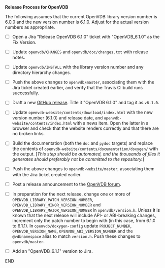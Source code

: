 **Release Process for OpenVDB**

The following assumes that the current OpenVDB library version number is 6.0.0 and the new version number is 6.1.0. Adjust for the actual version numbers as appropriate.

- [ ] Open a Jira "Release OpenVDB 6.1.0" ticket with "OpenVDB_6.1.0" as the Fix Version.
- [ ] Update `openvdb/CHANGES` and `openvdb/doc/changes.txt` with release notes.
- [ ] Update `openvdb/INSTALL` with the library version number and any directory hierarchy changes.
- [ ] Push the above changes to `openvdb/master`, associating them with the Jira ticket created earlier, and verify that the Travis CI build runs successfully.
- [ ] Draft a new [GitHub release](https://github.com/AcademySoftwareFoundation/openvdb/releases). Title it "OpenVDB 6.1.0" and tag it as `v6.1.0`.

- [ ] Update `openvdb-website/contents/download/index.html` with the new version number (6.1.0) and release date, and `openvdb-website/contents/index.html` with a news item. Open the latter in a browser and check that the website renders correctly and that there are no broken links.
- [ ] Build the documentation (both the `doc` and `pydoc` targets) and replace the contents of `openvdb-website/contents/documentation/doxygen/` with the output.  [_This step should be automated, and the thousands of files it generates should preferably not be committed to the repository._]
- [ ] Push the above changes to `openvdb-website/master`, associating them with the Jira ticket created earlier.
- [ ] Post a release announcement to the [OpenVDB forum](https://groups.google.com/forum/#!forum/openvdb-forum).

- [ ] In preparation for the next release, change one or more of `OPENVDB_LIBRARY_PATCH_VERSION_NUMBER`, `OPENVDB_LIBRARY_MINOR_VERSION_NUMBER` and `OPENVDB_LIBRARY_MAJOR_VERSION_NUMBER` in `openvdb/version.h`.  Unless it is known that the next release will include API- or ABI-breaking changes, increment only the patch number to begin with (in this case, from 6.1.0 to 6.1.1).  In `openvdb/doxygen-config` update `PROJECT_NUMBER`, `OPENVDB_VERSION_NAME`, `OPENVDB_ABI_VERSION_NUMBER` and the `@vdbnamespace` alias to match `version.h`.  Push these changes to `openvdb/master`.
- [ ] Add an "OpenVDB_6.1.1" version to Jira.

END

